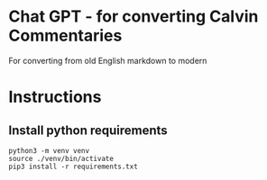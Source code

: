 # Chat GPT - for converting Calvin Commentaries
For converting from old English markdown to modern

# Instructions
## Install python requirements
```
python3 -m venv venv
source ./venv/bin/activate
pip3 install -r requirements.txt
```
